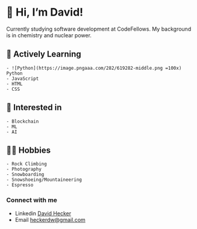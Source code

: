 #  👋   Hi, I’m David!

Currently studying software development at CodeFellows. 
My background is in chemistry and nuclear power.

## 🌱 Actively Learning

    - ![Python](https://image.pngaaa.com/282/619282-middle.png =100x) Python
    - JavaScript
    - HTML
    - CSS
    
## 📝 Interested in

    - Blockchain
    - ML
    - AI

## 🧗‍♂️ Hobbies 

    - Rock Climbing
    - Photography
    - Snowboarding
    - Snowshoeing/Mountaineering
    - Espresso

### Connect with me

- Linkedin [David Hecker](https://www.linkedin.com/in/david-hecker/)
- Email heckerdw@gmail.com


<!---
heckerdavid/heckerdavid is a ✨ special ✨ repository because its `README.md` (this file) appears on your GitHub profile.
You can click the Preview link to take a look at your changes.
--->
